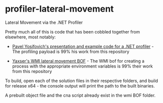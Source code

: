 # profiler-lateral-movement
Lateral Movement via the .NET Profiler

Pretty much all of this is code that has been cobbled together from elsewhere, most notably:

- [Pavel Yosifovich's presentation and example code for a .NET profiler](https://github.com/zodiacon/DotNextMoscow2019) - The profiling payload is 99% his work from this repository

- [Yaxser's WMI lateral movement BOF](https://github.com/Yaxser/CobaltStrike-BOF/tree/master/WMI%20Lateral%20Movement) - The WMI bof for creating a process with the appropriate environment variables is 99% their work from this repository

To build, open each of the solution files in their respective folders, and build for release x64 - the console output will print the path to the built binaries.

A prebuilt object file and the cna script already exist in the wmi BOF folder.

